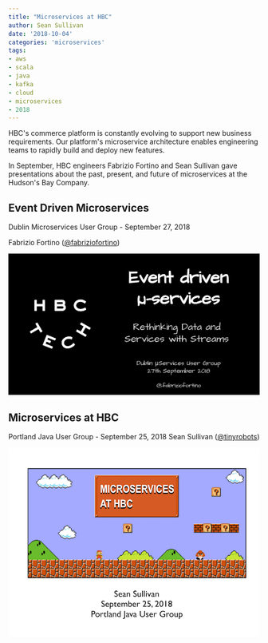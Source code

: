 ```yaml
---
title: "Microservices at HBC"
author: Sean Sullivan
date: '2018-10-04'
categories: 'microservices'
tags:
- aws
- scala
- java
- kafka
- cloud
- microservices
- 2018
---
```


HBC's commerce platform is constantly evolving to support new business requirements. Our platform's microservice architecture enables engineering teams to rapidly build and deploy new features.

In September, HBC engineers Fabrizio Fortino and Sean Sullivan gave presentations about the past, present, and future of microservices at the Hudson's Bay Company.

## Event Driven Microservices
Dublin Microservices User Group - September 27, 2018

Fabrizio Fortino ([@fabriziofortino](https://twitter.com/fabriziofortino))

[![microservices-dublin-image](./assets/images/microservices-at-hbc-2018/event-driven-microservices-hbc-dublin-2018-09-27.png)](https://www.slideshare.net/FabrizioFortino1/event-driven-microservices)


## Microservices at HBC
Portland Java User Group - September 25, 2018
Sean Sullivan ([@tinyrobots](https://twitter.com/tinyrobots))

[![microservices-portland-image](./assets/images/microservices-at-hbc-2018/microservices-at-hbc-portland-2018-09-25.png)](https://speakerdeck.com/sullis/microservices-portland-oregon-2018-09-25)
